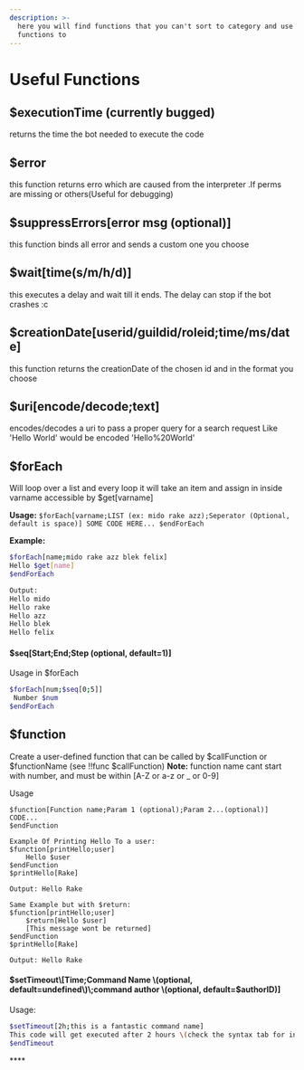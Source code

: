 ```yaml
---
description: >-
  here you will find functions that you can't sort to category and use ful
  functions to
---
```


# Useful Functions

## $executionTime (currently bugged)

returns the time the bot needed to execute the code

## $error

this function returns erro which are caused from the interpreter .If perms are missing or others\(Useful for debugging\)

## $suppressErrors\[error msg \(optional\)\]

this function binds all error and sends a custom one you choose

## $wait\[time\(s/m/h/d\)\]

this executes a delay and wait till it ends. The delay can stop if the bot crashes :c

## $creationDate\[userid/guildid/roleid;time/ms/date\]

this function returns the creationDate of the chosen id and in the format you choose

## $uri\[encode/decode;text\]

encodes/decodes a uri to pass a proper query for a search request Like 'Hello World' would be encoded 'Hello%20World'

## $forEach

Will loop over a list and every loop it will take an item and assign in inside varname accessible by $get\[varname\]

**Usage:** `$forEach[varname;LIST (ex: mido rake azz);Seperator (Optional, default is space)] SOME CODE HERE... $endForEach`

**Example:**

```bash
$forEach[name;mido rake azz blek felix] 
Hello $get[name] 
$endForEach 

Output: 
Hello mido 
Hello rake 
Hello azz 
Hello blek 
Hello felix
```

#### $seq\[Start;End;Step \(optional, default=1\)\]

Usage in $forEach

```bash
$forEach[num;$seq[0;5]]
 Number $num
$endForEach
```

## **$function**

Create a user-defined function that can be called by $callFunction or $functionName \(see !!func $callFunction\) **Note:** function name cant start with number, and must be within \[A-Z or a-z or \_ or 0-9\]

Usage

```text
$function[Function name;Param 1 (optional);Param 2...(optional)]
CODE...
$endFunction

Example Of Printing Hello To a user:
$function[printHello;user]
    Hello $user
$endFunction
$printHello[Rake]

Output: Hello Rake

Same Example but with $return:
$function[printHello;user]
    $return[Hello $user]
    [This message wont be returned]
$endFunction
$printHello[Rake]

Output: Hello Rake
```

#### $setTimeout\[Time;Command Name \(optional, default=undefined\)\;command author \(optional, default=$authorID\)\]

Usage:

```bash
$setTimeout[2h;this is a fantastic command name]
This code will get executed after 2 hours \(check the syntax tab for info about time formats)
$endTimeout
```

\*\*\*\*

